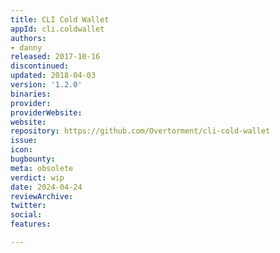 ```yaml
---
title: CLI Cold Wallet
appId: cli.coldwallet
authors:
- danny
released: 2017-10-16
discontinued: 
updated: 2018-04-03
version: '1.2.0'
binaries: 
provider: 
providerWebsite: 
website: 
repository: https://github.com/Overtorment/cli-cold-wallet
issue: 
icon: 
bugbounty: 
meta: obsolete
verdict: wip
date: 2024-04-24
reviewArchive: 
twitter: 
social: 
features: 

---
```


